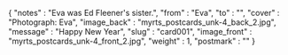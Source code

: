 {
  "notes" : "Eva was Ed Fleener's sister.",
  "from" : "Eva",
  "to" : "",
  "cover" : "Photograph: Eva",
  "image_back" : "myrts_postcards_unk-4_back_2.jpg",
  "message" : "Happy New Year",
  "slug" : "card001",
  "image_front" : "myrts_postcards_unk-4_front_2.jpg",
  "weight" : 1,
  "postmark" : ""
}
